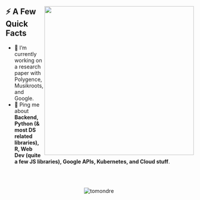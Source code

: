 <div>
  <img width="400px" align="right" src="https://cdn.tomondre.com/this-is-fine.jpg" />
  <h2>⚡️ A Few Quick Facts</h2>
  <ul>
    <li>🔭 I’m currently working on a research paper with Polygence, Musikroots, and Google.</li>
    <li>💬 Ping me about <strong>Backend, Python (& most DS related libraries), R, Web Dev (quite a few JS libraries), Google APIs, Kubernetes, and Cloud stuff</strong>.</li>
  </ul>
</div>

</br>
</br>

<p align="center"> <img src="https://github-readme-stats.vercel.app/api?username=tomondre&show_icons=true&theme=great-gatsby" alt="tomondre" />

<img width="0" src="https://visitor-badge.glitch.me/badge?page_id=tomondre.tomondre" />
